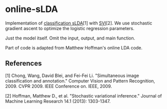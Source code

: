 # online-sLDA

Implementation of [classification sLDA](https://www.cs.princeton.edu/~blei/papers/WangBleiFeiFei2009.pdf)[1] with [SVI](http://www.jmlr.org/papers/volume14/hoffman13a/hoffman13a.pdf)[2]. We use stochastic gradient ascent to optimize the logistic regression parameters.

Just the model itself. Omit the input, output, and main function.

Part of code is adapted from Matthew Hoffman's online LDA code.

## References

[1] Chong, Wang, David Blei, and Fei-Fei Li. "Simultaneous image classification and annotation." Computer Vision and Pattern Recognition, 2009. CVPR 2009. IEEE Conference on. IEEE, 2009.

[2] Hoffman, Matthew D., et al. "Stochastic variational inference." Journal of Machine Learning Research 14.1 (2013): 1303-1347.
